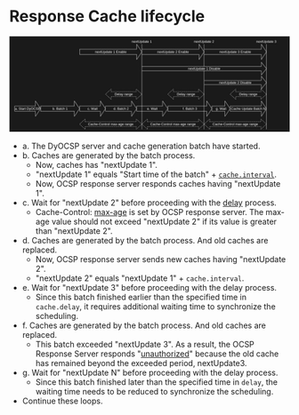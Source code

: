 # Response Cache lifecycle

![CacheLifeCycle](cache-lifecycle.jpg)
- a. The DyOCSP server and cache generation batch have started.
- b. Caches are generated by the batch process.
    - Now, caches has "nextUpdate 1".
    - "nextUpdate 1" equals "Start time of the batch" + [`cache.interval`](config.md#cache).
    - Now, OCSP response server responds caches having "nextUpdate 1".
- c. Wait for "nextUpdate 2" before proceeding with the [delay](config.md#cache) process.
    - Cache-Control: [max-age](config.md#http) is set by OCSP response server.
      The max-age value should not exceed "nextUpdate 2" if its value is greater than
       "nextUpdate 2".
- d. Caches are generated by the batch process. And old caches are replaced.
    - Now, OCSP response server sends new caches having "nextUpdate 2".
    - "nextUpdate 2" equals "nextUpdate 1" + `cache.interval`.
- e. Wait for "nextUpdate 3" before proceeding with the delay process.
    - Since this batch finished earlier than the specified time in `cache.delay`, it requires
      additional waiting time to synchronize the scheduling.
- f. Caches are generated by the batch process. And old caches are replaced.
    - This batch exceeded "nextUpdate 3". As a result, the OCSP Response Server
      responds "[unauthorized](https://www.rfc-editor.org/rfc/rfc6960#section-2.3)" because the old cache has remained beyond the exceeded period, nextUpdate3.
- g. Wait for "nextUpdate N" before proceeding with the delay process.
    - Since this batch finished later than the specified time in `delay`, the
     waiting time needs to be reduced to synchronize the scheduling.
- Continue these loops.
